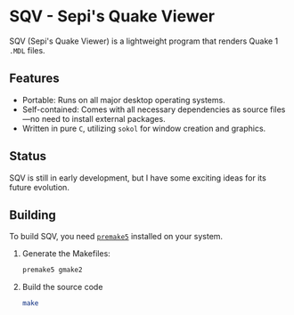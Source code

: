 # SQV - Sepi's Quake Viewer

SQV (Sepi's Quake Viewer) is a lightweight program that renders Quake 1 `.MDL` files.  

## Features  
- Portable: Runs on all major desktop operating systems.  
- Self-contained: Comes with all necessary dependencies as source files—no need to install external packages.  
- Written in pure `C`, utilizing `sokol` for window creation and graphics.  

## Status  
SQV is still in early development, but I have some exciting ideas for its future evolution.  

## Building  
To build SQV, you need [`premake5`](https://premake.github.io/) installed on your system.  

1. Generate the Makefiles:  
   ```sh
   premake5 gmake2
   ```

2. Build the source code
   ```sh
   make
   ```